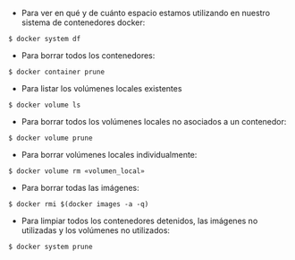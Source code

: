 - Para ver en qué y de cuánto espacio estamos utilizando en nuestro sistema de contenedores docker:
```
$ docker system df
```

- Para borrar todos los contenedores:
```
$ docker container prune
```
- Para listar los volúmenes locales existentes
 ```
$ docker volume ls
 ```
- Para borrar todos los volúmenes locales no asociados a un contenedor:
```
$ docker volume prune
```

- Para borrar volúmenes locales individualmente:
```
$ docker volume rm «volumen_local»
```

- Para borrar todas las imágenes:
```
$ docker rmi $(docker images -a -q)
```

- Para limpiar todos los contenedores detenidos, las imágenes no utilizadas y los volúmenes no utilizados:
```
$ docker system prune
```
